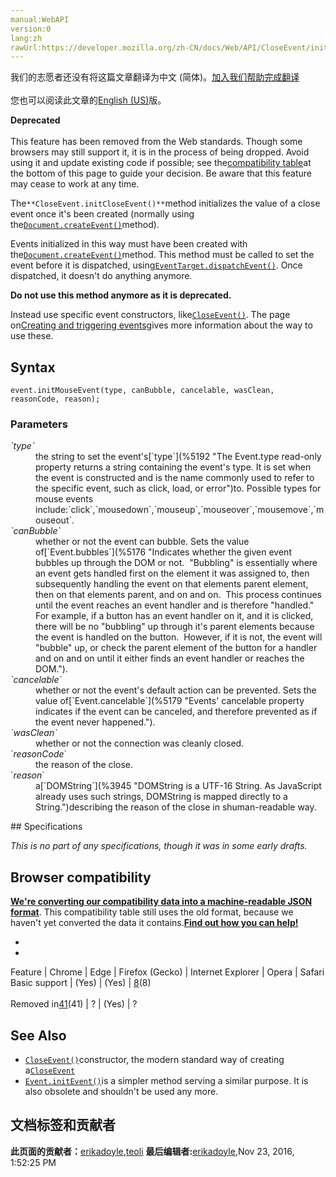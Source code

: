 ```yaml
---
manual:WebAPI
version:0
lang:zh
rawUrl:https://developer.mozilla.org/zh-CN/docs/Web/API/CloseEvent/initCloseEvent
---
```




<bdi>我们的志愿者还没有将这篇文章翻译为<bdi>中文 (简体)</bdi>。[加入我们帮助完成翻译](%23851 "")<br></br>您也可以阅读此文章的[English (US)](%23852 "")版。</bdi>






**Deprecated**<br></br>This feature has been removed from the Web standards. Though some browsers may still support it, it is in the process of being dropped. Avoid using it and update existing code if possible; see the[compatibility table](%23853 "")at the bottom of this page to guide your decision. Be aware that this feature may cease to work at any time.




The`**CloseEvent.initCloseEvent()**`method initializes the value of a close event once it&#39;s been created (normally using the[`Document.createEvent()`](%14113 "Creates an event of the type specified. The returned object should be first initialized and can then be passed to element.dispatchEvent.")method).



Events initialized in this way must have been created with the[`Document.createEvent()`](%14113 "Creates an event of the type specified. The returned object should be first initialized and can then be passed to element.dispatchEvent.")method. This method must be called to set the event before it is dispatched, using[`EventTarget.dispatchEvent()`](%15703 "Dispatches an Event at the specified EventTarget, invoking the affected EventListeners in the appropriate order. The normal event processing rules (including the capturing and optional bubbling phase) also apply to events dispatched manually with dispatchEvent()."). Once dispatched, it doesn&#39;t do anything anymore.



**Do not use this method anymore as it is deprecated.**



Instead use specific event constructors, like[`CloseEvent()`](%23854 "The documentation about this has not yet been written; please consider contributing!"). The page on[Creating and triggering events](%23213 "")gives more information about the way to use these.



## Syntax<a name="Syntax"></a>

```
event.initMouseEvent(type, canBubble, cancelable, wasClean, reasonCode, reason);
```

### Parameters<a name="Parameters"></a>
<dl><dt id=''><em>`type`</em></dt><dd>the string to set the event&#39;s[`type`](%5192 "The Event.type read-only property returns a string containing the event's type. It is set when the event is constructed and is the name commonly used to refer to the specific event, such as click, load, or error")to. Possible types for mouse events include:`click`,`mousedown`,`mouseup`,`mouseover`,`mousemove`,`mouseout`.</dd><dt id=''><em>`canBubble`</em></dt><dd>whether or not the event can bubble. Sets the value of[`Event.bubbles`](%5176 "Indicates whether the given event bubbles up through the DOM or not.  "Bubbling" is essentially where an event gets handled first on the element it was assigned to, then subsequently handling the event on that elements parent element, then on that elements parent, and on and on.  This process continues until the event reaches an event handler and is therefore "handled."  For example, if a button has an event handler on it, and it is clicked, there will be no "bubbling" up through it's parent elements because the event is handled on the button.  However, if it is not, the event will "bubble" up, or check the parent element of the button for a handler and on and on until it either finds an event handler or reaches the DOM.").</dd><dt id=''><em>`cancelable`</em></dt><dd>whether or not the event&#39;s default action can be prevented. Sets the value of[`Event.cancelable`](%5179 "Events' cancelable property indicates if the event can be canceled, and therefore prevented as if the event never happened.").</dd><dt id=''><em>`wasClean`</em></dt><dd>whether or not the connection was cleanly closed.</dd><dt id=''>`<em>reasonCode</em>`</dt><dd>the reason of the close.</dd><dt id=''>`<em>reason</em>`</dt><dd>a[`DOMString`](%3945 "DOMString is a UTF-16 String. As JavaScript already uses such strings, DOMString is mapped directly to a String.")describing the reason of the close in shuman-readable way.</dd><dt id=''></dt></dl>
## Specifications<a name="Specifications"></a>


<em>This is no part of any specifications, though it was in some early drafts.</em>


## Browser compatibility<a name="Browser_compatibility"></a>


**[We&#39;re converting our compatibility data into a machine-readable JSON format](%3344 "")**. This compatibility table still uses the old format, because we haven&#39;t yet converted the data it contains.**[Find out how you can help!](%3409 "")**


* 
* 
Feature | Chrome | Edge | Firefox (Gecko) | Internet Explorer | Opera | Safari 
Basic support | (Yes) | (Yes) | [8](%4162 "Released on 2011-11-08.")(8)<br></br>Removed in[41](%4735 "Released on 2015-09-22.")(41) | ? | (Yes) | ? 




## See Also<a name="See_Also"></a>

* [`CloseEvent()`](%23847 "The CloseEvent() constructor creates a new CloseEvent.")constructor, the modern standard way of creating a[`CloseEvent`](%21021 "A CloseEvent is sent to clients using WebSockets when the connection is closed. This is delivered to the listener indicated by the WebSocket object's onclose attribute.")
* [`Event.initEvent()`](%23855 "The Event.initEvent() method is used to initialize the value of an event created using Document.createEvent().")is a simpler method serving a similar purpose. It is also obsolete and shouldn&#39;t be used any more.



## 文档标签和贡献者
**此页面的贡献者：**[erikadoyle](%3894 ""),[teoli](%160 "")
**最后编辑者:**[erikadoyle](%3894 ""),<time>Nov 23, 2016, 1:52:25 PM</time>


